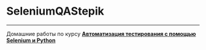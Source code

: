 # SeleniumQAStepik

---

Домашние работы по курсу **[Автоматизация тестирования с помощью Selenium и Python](https://stepik.org/lesson/228249)**
